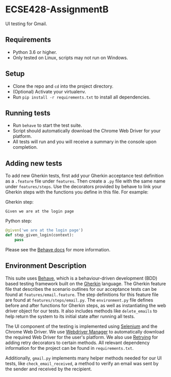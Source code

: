 # ECSE428-AssignmentB

UI testing for Gmail.

## Requirements

- Python 3.6 or higher.
- Only tested on Linux, scripts may not run on Windows.

## Setup

- Clone the repo and `cd` into the project directory.
- (Optional) Activate your virtualenv.
- Run `pip install -r requirements.txt` to install all dependencies.

## Running tests

- Run `behave` to start the test suite.
- Script should automatically download the Chrome Web Driver for your platform.
- All tests will run and you will receive a summary in the console upon completion.

## Adding new tests

To add new Gherkin tests, first add your Gherkin acceptance test definition as a `.feature` file under `features`. Then create a `.py` file with the same name under `features/steps`. Use the decorators provided by behave to link your Gherkin steps with the functions you define in this file. For example:

Gherkin step:

```text
Given we are at the login page
```

Python step:

```python
@given('we are at the login page')
def step_given_login(context):
    pass
```

Please see the [Behave docs](https://behave.readthedocs.io/en/latest/) for more information.

## Environment Description

This suite uses [Behave](https://github.com/behave/behave), which is a behaviour-driven development (BDD) based testing framework built on the [Gherkin](https://docs.cucumber.io/gherkin/) language. The Gherkin feature file that describes the scenario outlines for our acceptance tests can be found at `features/email.feature`. The step definitions for this feature file are found at `features/steps/email.py`. The `environment.py` file defines before and after functions for Gherkin steps, as well as instantiating the web driver object for our tests. It also includes methods like `delete_emails` to help return the system to its initial state after running all tests.

The UI component of the testing is implemented using [Selenium](https://pypi.org/project/selenium/) and the Chrome Web Driver. We use [Webdriver Manager](https://pypi.org/project/webdriver-manager/) to automatically download the required Web Driver for the user's platform. We also use [Retrying](https://pypi.org/project/retrying/) for adding retry decorators to certain methods. All relevant dependency information for the project can be found in `requirements.txt`.

Additionally, `gmail.py` implements many helper methods needed for our UI tests, like `check_email_received`, a method to verify an email was sent by the sender and received by the recipient.
